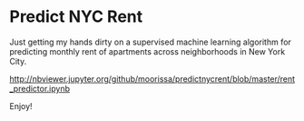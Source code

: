 # Predict NYC Rent
Just getting my hands dirty on a supervised machine learning algorithm for predicting monthly rent of apartments across neighborhoods in New York City.

http://nbviewer.jupyter.org/github/moorissa/predictnycrent/blob/master/rent_predictor.ipynb

Enjoy!
